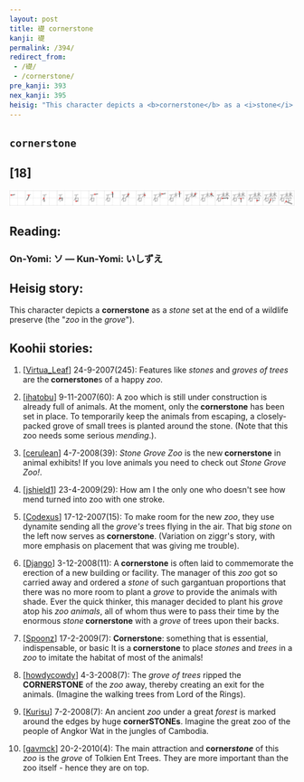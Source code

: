 ```yaml
---
layout: post
title: 礎 cornerstone
kanji: 礎
permalink: /394/
redirect_from:
 - /礎/
 - /cornerstone/
pre_kanji: 393
nex_kanji: 395
heisig: "This character depicts a <b>cornerstone</b> as a <i>stone</i> set at the end of a wildlife preserve (the &quot;<i>zoo</i> in the<i> grove</i>&quot;)."
---
```


## `cornerstone`

## [18]

<div class="stroke"><img src="../images/E7A48E.png" /></div>

## Reading:

### On-Yomi: ソ &mdash; Kun-Yomi: いしずえ

## Heisig story:

This character depicts a <b>cornerstone</b> as a <i>stone</i> set at the end of a wildlife preserve (the &quot;<i>zoo</i> in the<i> grove</i>&quot;).

## Koohii stories:

1) [<a href="http://kanji.koohii.com/profile/Virtua_Leaf">Virtua_Leaf</a>] 24-9-2007(245): Features like <em>stones</em> and <em>groves of trees</em> are the<strong> cornerstone</strong>s of a happy <em>zoo</em>.

2) [<a href="http://kanji.koohii.com/profile/ihatobu">ihatobu</a>] 9-11-2007(60): A zoo which is still under construction is already full of animals. At the moment, only the<strong> cornerstone</strong> has been set in place. To temporarily keep the animals from escaping, a closely-packed grove of small trees is planted around the stone. (Note that this zoo needs some serious <em>mending</em>.).

3) [<a href="http://kanji.koohii.com/profile/cerulean">cerulean</a>] 4-7-2008(39): <em>Stone Grove Zoo</em> is the new<strong> cornerstone</strong> in animal exhibits! If you love animals you need to check out <em>Stone Grove Zoo!</em>.

4) [<a href="http://kanji.koohii.com/profile/jshield1">jshield1</a>] 23-4-2009(29): How am I the only one who doesn&#039;t see how mend turned into zoo with one stroke.

5) [<a href="http://kanji.koohii.com/profile/Codexus">Codexus</a>] 17-12-2007(15): To make room for the new <em>zoo</em>, they use dynamite sending all the <em>grove&#039;s</em> trees flying in the air. That big <em>stone</em> on the left now serves as<strong> cornerstone</strong>. (Variation on ziggr&#039;s story, with more emphasis on placement that was giving me trouble).

6) [<a href="http://kanji.koohii.com/profile/Django">Django</a>] 3-12-2008(11): A<strong> cornerstone</strong> is often laid to commemorate the erection of a new building or facility. The manager of this <em>zoo</em> got so carried away and ordered a <em>stone</em> of such gargantuan proportions that there was no more room to plant a <em>grove</em> to provide the animals with shade. Ever the quick thinker, this manager decided to plant his <em>grove</em> atop his <em>zoo animals</em>, all of whom thus were to pass their time by the enormous <em>stone</em><strong> cornerstone</strong> with a <em>grove</em> of trees upon their backs.

7) [<a href="http://kanji.koohii.com/profile/Spoonz">Spoonz</a>] 17-2-2009(7): <strong>Cornerstone</strong>: something that is essential, indispensable, or basic It is a<strong> cornerstone</strong> to place <em>stones</em> and <em>trees</em> in a <em>zoo</em> to imitate the habitat of most of the animals!

8) [<a href="http://kanji.koohii.com/profile/howdycowdy">howdycowdy</a>] 4-3-2008(7): The <em>grove of trees</em> ripped the<strong> CORNERSTONE</strong> of the <em>zoo</em> away, thereby creating an exit for the animals. (Imagine the walking trees from Lord of the Rings).

9) [<a href="http://kanji.koohii.com/profile/Kurisu">Kurisu</a>] 7-2-2008(7): An ancient <em>zoo</em> under a great <em>forest</em> is marked around the edges by huge <strong>cornerSTONEs</strong>. Imagine the great zoo of the people of Angkor Wat in the jungles of Cambodia.

10) [<a href="http://kanji.koohii.com/profile/gavmck">gavmck</a>] 20-2-2010(4): The main attraction and <strong>corner<em>stone</em></strong> of this <em>zoo</em> is the <em>grove</em> of Tolkien Ent Trees. They are more important than the zoo itself - hence they are on top.
